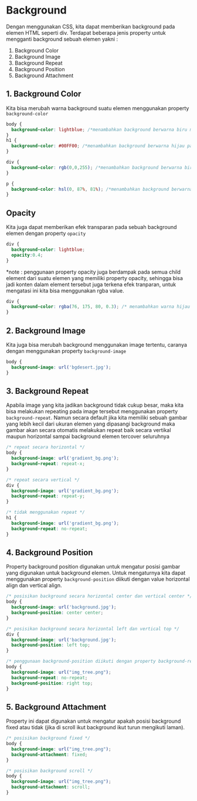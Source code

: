 # Background

Dengan menggunakan CSS, kita dapat memberikan background pada elemen HTML seperti div. Terdapat beberapa jenis property untuk mengganti background sebuah elemen yakni :
1.  Background Color
2.  Background Image
3.  Background Repeat
4.  Background Position
5.  Background Attachment

## 1. Background Color

Kita bisa merubah warna background suatu elemen menggunakan property `background-color`

```css
body {
  background-color: lightblue; /*menambahkan background berwarna biru muda pada elemen body*/
}
h1 {
  background-color: #00FF00; /*menambahkan background berwarna hijau pada elemen h1 dengan hex value*/
}

div {
  background-color: rgb(0,0,255); /*menambahkan background berwarna biru pada elemen div menggunakan rgb value*/
}

p {
  background-color: hsl(0, 87%, 81%); /*menambahkan background berwarna pink pada elemen p menggunakan hsl value*/
}
```
## Opacity
Kita juga dapat memberikan efek transparan pada sebuah background elemen dengan property `opacity`

```css
div {
  background-color: lightblue;
  opacity:0.4;
}
```
*note : penggunaan property opacity juga berdampak pada semua child element dari suatu elemen yang memiliki property opacity, sehingga bisa jadi konten dalam element tersebut juga terkena efek tranparan, untuk mengatasi ini kita bisa menggunakan rgba value.

```css
div {
  background-color: rgba(76, 175, 80, 0.3); /* menambahkan warna hijau dengan 30% efek transparan pada div */
}
```



## 2. Background Image

Kita juga bisa merubah background menggunakan image tertentu, caranya dengan menggunakan property `background-image`
```css
body {
  background-image: url('bgdesert.jpg');
}
```

## 3. Background Repeat

Apabila image yang kita jadikan background tidak cukup besar, maka kita bisa melakukan repeating pada image tersebut menggunakan property `background-repeat`.
Namun secara default jika kita memiliki sebuah gambar yang lebih kecil dari ukuran elemen yang dipasangi background maka gambar akan secara otomatis melakukan repeat baik secara vertikal maupun horizontal sampai background elemen tercover seluruhnya

```css
/* repeat secara horizontal */
body {
  background-image: url('gradient_bg.png');
  background-repeat: repeat-x;
}

/* repeat secara vertical */
div {
  background-image: url('gradient_bg.png');
  background-repeat: repeat-y;
}

/* tidak menggunakan repeat */
h1 {
  background-image: url('gradient_bg.png');
  background-repeat: no-repeat;
}
```

## 4. Background Position

Property background position digunakan untuk mengatur posisi gambar yang digunakan untuk background elemen. Untuk mengaturnya kita dapat menggunakan property `background-position` diikuti dengan value horizontal align dan vertical align. 

```css
/* posisikan background secara horizontal center dan vertical center */
body {
  background-image: url('background.jpg');
  background-position: center center;
}

/* posisikan background secara horizontal left dan vertical top */
div {
  background-image: url('background.jpg');
  background-position: left top;
}

/* penggunaan background-position diikuti dengan property background-repeat jika gambar terlalu kecil */
body {
  background-image: url("img_tree.png");
  background-repeat: no-repeat;
  background-position: right top;
}

```

## 5. Background Attachment
Property ini dapat digunakan untuk mengatur apakah posisi background fixed atau tidak (jika di scroll ikut background ikut turun mengikuti laman).
```css
/* posisikan background fixed */
body {
  background-image: url("img_tree.png");
  background-attachment: fixed;
}

/* posisikan background scroll */
body {
  background-image: url("img_tree.png");
  background-attachment: scroll;
}
```


